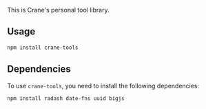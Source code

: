 This is Crane's personal tool library.

## Usage

```bash
npm install crane-tools
```

## Dependencies

To use `crane-tools`, you need to install the following dependencies:

```bash
npm install radash date-fns uuid bigjs
```
